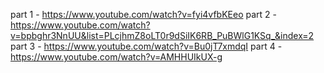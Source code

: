 part 1 - https://www.youtube.com/watch?v=fyi4vfbKEeo
part 2 - https://www.youtube.com/watch?v=bpbghr3NnUU&list=PLcjhmZ8oLT0r9dSiIK6RB_PuBWlG1KSq_&index=2
part 3 - https://www.youtube.com/watch?v=Bu0jT7xmdqI
part 4 - https://www.youtube.com/watch?v=AMHHUIkUX-g